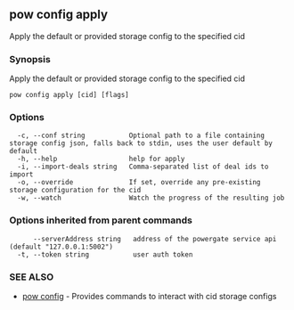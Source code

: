 ## pow config apply

Apply the default or provided storage config to the specified cid

### Synopsis

Apply the default or provided storage config to the specified cid

```
pow config apply [cid] [flags]
```

### Options

```
  -c, --conf string           Optional path to a file containing storage config json, falls back to stdin, uses the user default by default
  -h, --help                  help for apply
  -i, --import-deals string   Comma-separated list of deal ids to import
  -o, --override              If set, override any pre-existing storage configuration for the cid
  -w, --watch                 Watch the progress of the resulting job
```

### Options inherited from parent commands

```
      --serverAddress string   address of the powergate service api (default "127.0.0.1:5002")
  -t, --token string           user auth token
```

### SEE ALSO

* [pow config](pow_config.md)	 - Provides commands to interact with cid storage configs

